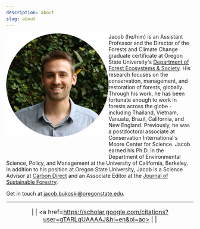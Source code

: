```yaml
---
description: about
slug: about
---
```


<link rel="stylesheet" href="./academicons-1.8.0/css/academicons.css"/>
<link rel="stylesheet"  type='text/css' href="https://cdnjs.cloudflare.com/ajax/libs/font-awesome/4.3.0/css/font-awesome.css">

<div>
  <img class="headshot" src="./headshot.jpg" width="275" align="left" style = "padding-bottom:10%;">
</div>


Jacob (he/him) is an Assistant Professor and the Director of the Forests and Climate Change graduate certificate at Oregon State University's [Department of Forest Ecosystems & Society](https://directory.forestry.oregonstate.edu/people/bukoski-jacob). His research focuses on the conservation, management, and restoration of forests, globally. Through his work, he has been fortunate enough to work in forests across the globe - including Thailand, Vietnam, Vanuatu, Brazil, California, and New England. Previously, he was a postdoctoral associate at Conservation International's Moore Center for Science. Jacob earned his Ph.D. in the Department of Environmental Science, Policy, and Management at the University of California, Berkeley. In addition to his position at Oregon State University, Jacob is a Science Advisor at [Carbon Direct](https://www.carbon-direct.com/people/dr-jacob-bukoski) and an Associate Editor at the [Journal of Sustainable Forestry](https://www.tandfonline.com/toc/wjsf20/current).

Get in touch at jacob.bukoski@oregonstate.edu.

---

<div style="font-size: 115%" align="center">

  <a href=https://github.com/jbukoski><i class="fab fa-github"></i></a> | 
  <a href=https://twitter.com/JacobBukoski><i class="fab fa-twitter"></i></a> | 
  <a href=https://scholar.google.com/citations?user=gTARLqUAAAAJ&hl=en&oi=ao><i class="ai ai-google-scholar-square"></i></a> |
  <a href=https://www.researchgate.net/profile/Jacob_Bukoski><i class="ai ai-researchgate"></i></a> | 
  <a href=https://www.linkedin.com/in/jacob-bukoski-66728535/><i class="fab fa-linkedin"></i></a>

</div>

